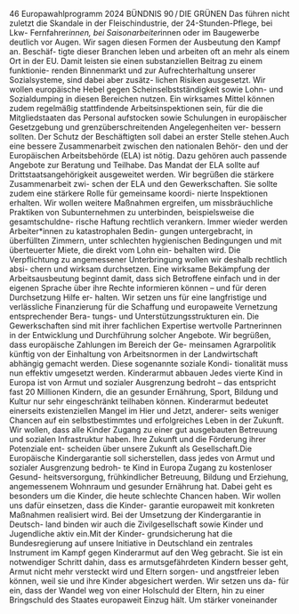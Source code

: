 46
Europawahlprogramm 2024
BÜNDNIS 90 / DIE GRÜNEN 
Das führen nicht zuletzt die Skandale in der 
Fleischindustrie, der 24-Stunden-Pflege, bei Lkw-
Fernfahrer*innen, bei Saisonarbeiter*innen oder im 
Baugewerbe deutlich vor Augen. Wir sagen diesen 
Formen der Ausbeutung den Kampf an. Beschäf-
tigte dieser Branchen leben und arbeiten oft an 
mehr als einem Ort in der EU. Damit leisten sie 
einen substanziellen Beitrag zu einem funktionie-
renden Binnenmarkt und zur Aufrechterhaltung 
unserer Sozialsysteme, sind dabei aber zusätz-
lichen Risiken ausgesetzt. Wir wollen europäische 
Hebel gegen Scheinselbstständigkeit sowie Lohn- 
und Sozialdumping in diesen Bereichen nutzen. 
Ein wirksames Mittel können zudem regelmäßig 
stattfindende Arbeitsinspektionen sein, für die die 
Mitgliedstaaten das Personal aufstocken sowie 
Schulungen in europäischer Gesetzgebung und 
grenzüberschreitenden Angelegenheiten ver-
bessern sollten. Der Schutz der Beschäftigten soll 
dabei an erster Stelle stehen.Auch eine bessere 
Zusammenarbeit zwischen den nationalen Behör-
den und der Europäischen Arbeitsbehörde (ELA) ist 
nötig. Dazu gehören auch passende Angebote zur 
Beratung und Teilhabe. Das Mandat der ELA sollte 
auf Drittstaatsangehörigkeit ausgeweitet werden. 
Wir begrüßen die stärkere Zusammenarbeit zwi-
schen der ELA und den Gewerkschaften. Sie sollte 
zudem eine stärkere Rolle für gemeinsame koordi-
nierte Inspektionen erhalten.
Wir wollen weitere Maßnahmen ergreifen, um 
missbräuchliche Praktiken von Subunternehmen zu 
unterbinden, beispielsweise die gesamtschuldne-
rische Haftung rechtlich verankern. Immer wieder 
werden Arbeiter*innen zu katastrophalen Bedin-
gungen untergebracht, in überfüllten Zimmern, 
unter schlechten hygienischen Bedingungen und 
mit überteuerter Miete, die direkt vom Lohn ein-
behalten wird. Die Verpflichtung zu angemessener 
Unterbringung wollen wir deshalb rechtlich absi-
chern und wirksam durchsetzen.
Eine wirksame Bekämpfung der Arbeitsausbeutung 
beginnt damit, dass sich Betroffene einfach und in 
der eigenen Sprache über ihre Rechte informieren 
können – und für deren Durchsetzung Hilfe er-
halten. Wir setzen uns für eine langfristige und 
verlässliche Finanzierung für die Schaffung und 
europaweite Vernetzung entsprechender Bera-
tungs- und Unterstützungsstrukturen ein. Die 
Gewerkschaften sind mit ihrer fachlichen Expertise 
wertvolle Partnerinnen in der Entwicklung und 
Durchführung solcher Angebote. Wir begrüßen, 
dass europäische Zahlungen im Bereich der Ge-
meinsamen Agrarpolitik künftig von der Einhaltung 
von Arbeitsnormen in der Landwirtschaft abhängig 
gemacht werden. Diese sogenannte soziale Kondi-
tionalität muss nun effektiv umgesetzt werden.
Kinderarmut abbauen
Jedes vierte Kind in Europa ist von Armut und 
sozialer Ausgrenzung bedroht – das entspricht fast 
20 Millionen Kindern, die an gesunder Ernährung, 
Sport, Bildung und Kultur nur sehr eingeschränkt 
teilhaben können. Kinderarmut bedeutet einerseits 
existenziellen Mangel im Hier und Jetzt, anderer-
seits weniger Chancen auf ein selbstbestimmtes 
und erfolgreiches Leben in der Zukunft. Wir wollen, 
dass alle Kinder Zugang zu einer gut ausgebauten 
Betreuung und sozialen Infrastruktur haben. Ihre 
Zukunft und die Förderung ihrer Potenziale ent-
scheiden über unsere Zukunft als Gesellschaft.Die 
Europäische Kindergarantie soll sicherstellen, dass 
jedes von Armut und sozialer Ausgrenzung bedroh-
te Kind in Europa Zugang zu kostenloser Gesund-
heitsversorgung, frühkindlicher Betreuung, Bildung 
und Erziehung, angemessenem Wohnraum und 
gesunder Ernährung hat. Dabei geht es besonders 
um die Kinder, die heute schlechte Chancen haben. 
Wir wollen uns dafür einsetzen, dass die Kinder-
garantie europaweit mit konkreten Maßnahmen 
realisiert wird.
Bei der Umsetzung der Kindergarantie in Deutsch-
land binden wir auch die Zivilgesellschaft sowie 
Kinder und Jugendliche aktiv ein.Mit der Kinder-
grundsicherung hat die Bundesregierung auf 
unsere Initiative in Deutschland ein zentrales 
Instrument im Kampf gegen Kinderarmut auf den 
Weg gebracht. Sie ist ein notwendiger Schritt 
dahin, dass es armutsgefährdeten Kindern besser 
geht, Armut nicht mehr versteckt wird und Eltern 
sorgen- und angstfreier leben können, weil sie und 
ihre Kinder abgesichert werden. Wir setzen uns da-
für ein, dass der Wandel weg von einer Holschuld 
der Eltern, hin zu einer Bringschuld des Staates 
europaweit Einzug hält. Um stärker voneinander 
